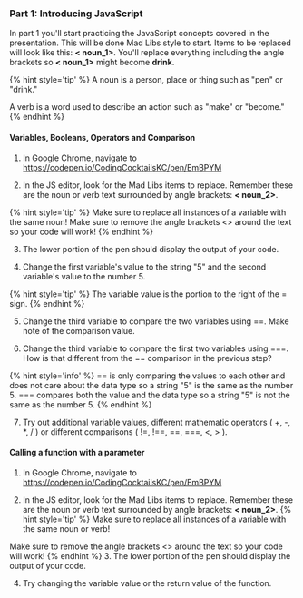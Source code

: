 ### Part 1: Introducing JavaScript

In part 1 you'll start practicing the JavaScript concepts covered in the presentation.  This will be done Mad Libs style to start.  Items to be replaced will look like this: **< noun_1>**.  You'll replace everything including the angle brackets so **< noun_1>** might become **drink**.

{% hint style='tip' %}
A noun is a person, place or thing such as "pen" or "drink."

A verb is a word used to describe an action such as "make" or "become."
{% endhint %}

#### Variables, Booleans, Operators and Comparison
1. In Google Chrome, navigate to https://codepen.io/CodingCocktailsKC/pen/EmBPYM

2. In the JS editor, look for the Mad Libs items to replace. Remember these are the noun or verb text surrounded by angle brackets: **< noun_2>**.

{% hint style='tip' %}
Make sure to replace all instances of a variable with the same noun!
Make sure to remove the angle brackets <> around the text so your code will work!
{% endhint %}

3. The lower portion of the pen should display the output of your code.

4. Change the first variable's value to the string "5" and the second variable's value to the number 5.

{% hint style='tip' %}
The variable value is the portion to the right of the = sign.
{% endhint %}

5. Change the third variable to compare the two variables using ==. Make note of the comparison value.

6. Change the third variable to compare the first two variables using ===.  How is that different from the == comparison in the previous step?

{% hint style='info' %}
== is only comparing the values to each other and does not care about the data type so a string "5" is the same as the number 5.  === compares both the value and the data type so a string "5" is not the same as the number 5.
{% endhint %}

7. Try out additional variable values, different mathematic operators ( +, -, *, / ) or different comparisons ( !=, !==, ==, ===, <, > ).  


#### Calling a function with a parameter
1. In Google Chrome, navigate to https://codepen.io/CodingCocktailsKC/pen/EmBPYM

2. In the JS editor, look for the Mad Libs items to replace. Remember these are the noun or verb text surrounded by angle brackets: **< noun_2>**.
    {% hint style='tip' %}
Make sure to replace all instances of a variable with the same noun or verb!

Make sure to remove the angle brackets <> around the text so your code will work!
    {% endhint %}
3. The lower portion of the pen should display the output of your code.

4. Try changing the variable value or the return value of the function.
